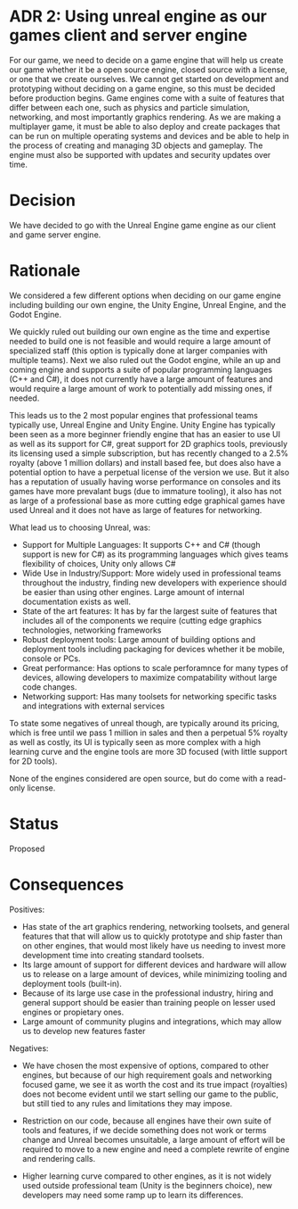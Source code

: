 # ADR 2: Using unreal engine as our games client and server engine

For our game, we need to decide on a game engine that will help us create our game whether it be a open source engine, closed source with a license, or one that we create ourselves.  We cannot get started on development and prototyping without deciding on a game engine, so this must be decided before production begins.  Game engines come with a suite of features that differ between each one, such as physics and particle simulation, networking, and most importantly graphics rendering. As we are making a multiplayer game, it must be able to also deploy and create packages that can be run on multiple operating systems and devices and be able to help in the process of creating and managing 3D objects and gameplay.  The engine must also be supported with updates and security updates over time.

# Decision

We have decided to go with the Unreal Engine game engine as our client and game server engine.

# Rationale

We considered a few different options when deciding on our game engine including building our own engine, the Unity Engine, Unreal Engine, and the Godot Engine.

We quickly ruled out building our own engine as the time and expertise needed to build one is not feasible and would require a large amount of specialized staff (this option is typically done at larger companies with multiple teams).  Next we also ruled out the Godot engine, while an up and coming engine and supports a suite of popular programming languages (C++ and C#), it does not currently have a large amount of features and would require a large amount of work to potentially add missing ones, if needed.  

This leads us to the 2 most popular engines that professional teams typically use, Unreal Engine and Unity Engine.  Unity Engine has typically been seen as a more beginner friendly engine that has an easier to use UI as well as its support for C#, great support for 2D graphics tools, previously its licensing used a simple subscription, but has recently changed to a 2.5% royalty (above 1 million dollars) and install based fee, but does also have a potential option to have a perpetual license of the version we use.   But it also has a reputation of usually having worse performance on consoles and its games have more prevalant bugs (due to immature tooling), it also has not as large of a professional base as more cutting edge graphical games have used Unreal and it does not have as large of features for networking.

What lead us to choosing Unreal, was:

- Support for Multiple Languages:  It supports C++ and C# (though support is new for C#) as its programming languages which gives teams flexibility of choices, Unity only allows C#
- Wide Use in Industry/Support: More widely used in professional teams throughout the industry, finding new developers with experience should be easier than using other engines.  Large amount of internal documentation exists as well.  
- State of the art features: It has by far the largest suite of features that includes all of the components we require (cutting edge graphics technologies, networking frameworks 
- Robust deployment tools: Large amount of building options and deployment tools including packaging for devices whether it be mobile, console or PCs.
- Great performance: Has options to scale perforamnce for many types of devices, allowing developers to maximize compatability without large code changes.
- Networking support: Has many toolsets for networking specific tasks and integrations with external services

To state some negatives of unreal though, are typically around its pricing, which is free until we pass 1 million in sales and then a perpetual 5% royalty as well as costly, its UI is typically seen as more complex with a high learning curve and the engine tools are more 3D focused (with little support for 2D tools).  

None of the engines considered are open source, but do come with a read-only license.

# Status

Proposed

# Consequences

Positives:

- Has state of the art graphics rendering, networking toolsets, and general features that that will allow us to quickly prototype and ship faster than on other engines, that would most likely have us needing to invest more development time into creating standard toolsets.
- Its large amount of support for different devices and hardware will allow us to release on a large amount of devices, while minimizing tooling and deployment tools (built-in).
- Because of its large use case in the professional industry, hiring and general support should be easier than training people on lesser used engines or propietary ones.
- Large amount of community plugins and integrations, which may allow us to develop new features faster

Negatives: 

- We have chosen the most expensive of options, compared to other engines, but because of our high requirement goals and networking focused game, we see it as worth the cost and its true impact (royalties) does not become evident until we start selling our game to the public, but still tied to any rules and limitations they may impose.

- Restriction on our code, because all engines have their own suite of tools and features, if we decide something does not work or terms change and Unreal becomes  unsuitable, a large amount of effort will be required to move to a new engine and need a complete rewrite of engine and rendering calls.

- Higher learning curve compared to other engines, as it is not widely used outside professional team (Unity is the beginners choice), new developers may need some ramp up to learn its differences.